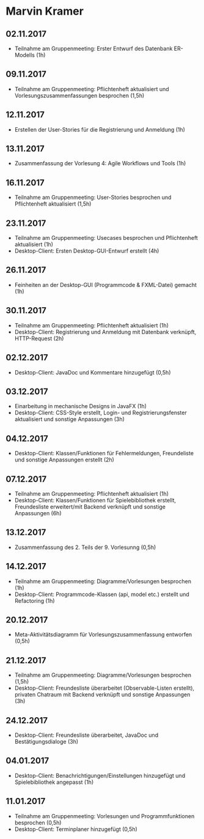 ﻿# Marvin Kramer

## 02.11.2017
- Teilnahme am Gruppenmeeting: Erster Entwurf des Datenbank ER-Modells (1h)

## 09.11.2017
- Teilnahme am Gruppenmeeting: Pflichtenheft aktualisiert und Vorlesungszusammenfassungen besprochen (1,5h)

## 12.11.2017
- Erstellen der User-Stories für die Registrierung und Anmeldung (1h)

## 13.11.2017
- Zusammenfassung der Vorlesung 4: Agile Workflows und Tools (1h)

## 16.11.2017
- Teilnahme am Gruppenmeeting: User-Stories besprochen und Pflichtenheft aktualisiert (1,5h)

## 23.11.2017
- Teilnahme am Gruppenmeeting: Usecases besprochen und Pflichtenheft aktualisiert (1h)
- Desktop-Client: Ersten Desktop-GUI-Entwurf erstellt (4h)

## 26.11.2017
- Feinheiten an der Desktop-GUI (Programmcode & FXML-Datei) gemacht (1h)

## 30.11.2017
- Teilnahme am Gruppenmeeting: Pflichtenheft aktualisiert (1h)
- Desktop-Client: Registrierung und Anmeldung mit Datenbank verknüpft, HTTP-Request (2h)

## 02.12.2017
- Desktop-Client: JavaDoc und Kommentare hinzugefügt (0,5h)

## 03.12.2017
- Einarbeitung in mechanische Designs in JavaFX (1h)
- Desktop-Client: CSS-Style erstellt, Login- und Registrierungsfenster aktualisiert und sonstige Anpassungen (3h)

## 04.12.2017
- Desktop-Client: Klassen/Funktionen für Fehlermeldungen, Freundeliste und sonstige Anpassungen erstellt (2h)

## 07.12.2017
- Teilnahme am Gruppenmeeting: Pflichtenheft aktualisiert (1h)
- Desktop-Client: Klassen/Funktionen für Spielebibliothek erstellt, Freundesliste erweitert/mit Backend verknüpft und sonstige Anpassungen (6h)

## 13.12.2017
- Zusammenfassung des 2. Teils der 9. Vorlesunng (0,5h)

## 14.12.2017
- Teilnahme am Gruppenmeeting: Diagramme/Vorlesungen besprochen (1h)
- Desktop-Client: Programmcode-Klassen (api, model etc.) erstellt und Refactoring (1h)

## 20.12.2017
- Meta-Aktivitätsdiagramm für Vorlesungszusammenfassung entworfen (0,5h)

## 21.12.2017
- Teilnahme am Gruppenmeeting: Diagramme/Vorlesungen besprochen (1,5h)
- Desktop-Client: Freundesliste überarbeitet (Observable-Listen erstellt), privaten Chatraum mit Backend verknüpft und sonstige Anpassungen (3h)

## 24.12.2017
- Desktop-Client: Freundesliste überarbeitet, JavaDoc und Bestätigungsdialoge (3h)

## 04.01.2017
- Desktop-Client: Benachrichtigungen/Einstellungen hinzugefügt und Spielebibliothek angepasst (1h)

## 11.01.2017
- Teilnahme am Gruppenmeeting: Vorlesungen und Programmfunktionen besprochen (0,5h)
- Desktop-Client: Terminplaner hinzugefügt (0,5h)

